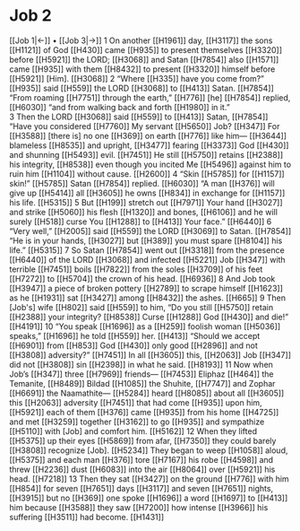 # Job 2
[[Job 1|←]] • [[Job 3|→]]
1 On another [[H1961]] day, [[H3117]] the sons [[H1121]] of God [[H430]] came [[H935]] to present themselves [[H3320]] before [[H5921]] the LORD; [[H3068]] and Satan [[H7854]] also [[H1571]] came [[H935]] with them [[H8432]] to present [[H3320]] himself before [[H5921]] [Him]. [[H3068]] 
2 “Where [[H335]] have you come from?” [[H935]] said [[H559]] the LORD [[H3068]] to [[H413]] Satan. [[H7854]] “From roaming [[H7751]] through the earth,” [[H776]] [he] [[H7854]] replied, [[H6030]] “and from walking back and forth [[H1980]] in it.”  
3 Then the LORD [[H3068]] said [[H559]] to [[H413]] Satan, [[H7854]] “Have you considered [[H7760]] My servant [[H5650]] Job? [[H347]] For [[H3588]] [there is] no one [[H369]] on earth [[H776]] like him— [[H3644]] blameless [[H8535]] and upright, [[H3477]] fearing [[H3373]] God [[H430]] and shunning [[H5493]] evil. [[H7451]] He still [[H5750]] retains [[H2388]] his integrity, [[H8538]] even though you incited Me [[H5496]] against him  to ruin him [[H1104]] without cause. [[H2600]] 
4 “Skin [[H5785]] for [[H1157]] skin!” [[H5785]] Satan [[H7854]] replied. [[H6030]] “A man [[H376]] will give up [[H5414]] all [[H3605]] he owns [[H834]] in exchange for [[H1157]] his life. [[H5315]] 
5 But [[H199]] stretch out [[H7971]] Your hand [[H3027]] and strike [[H5060]] his flesh [[H1320]] and bones, [[H6106]] and he will surely [[H518]] curse You [[H1288]] to [[H413]] Your face.” [[H6440]] 
6 “Very well,” [[H2005]] said [[H559]] the LORD [[H3069]] to Satan. [[H7854]] “He is in your hands, [[H3027]] but [[H389]] you must spare [[H8104]] his life.” [[H5315]] 
7 So Satan [[H7854]] went out [[H3318]] from the presence [[H6440]] of the LORD [[H3068]] and infected [[H5221]] Job [[H347]] with terrible [[H7451]] boils [[H7822]] from the soles [[H3709]] of his feet [[H7272]] to [[H5704]] the crown of his head. [[H6936]] 
8 And Job took [[H3947]] a piece of broken pottery [[H2789]] to scrape himself [[H1623]] as he [[H1931]] sat [[H3427]] among [[H8432]] the ashes. [[H665]] 
9 Then [Job's] wife [[H802]] said [[H559]] to him,  “Do you still [[H5750]] retain [[H2388]] your integrity? [[H8538]] Curse [[H1288]] God [[H430]] and die!” [[H4191]] 
10 “You speak [[H1696]] as a [[H259]] foolish woman [[H5036]] speaks,” [[H1696]] he told [[H559]] her. [[H413]] “Should we accept [[H6901]] from [[H853]] God [[H430]] only good [[H2896]] and not [[H3808]] adversity?” [[H7451]] In all [[H3605]] this, [[H2063]] Job [[H347]] did not [[H3808]] sin [[H2398]] in what he said. [[H8193]] 
11 Now when Job’s [[H347]] three [[H7969]] friends— [[H7453]] Eliphaz [[H464]] the Temanite, [[H8489]] Bildad [[H1085]] the Shuhite, [[H7747]] and Zophar [[H6691]] the Naamathite— [[H5284]] heard [[H8085]] about all [[H3605]] this [[H2063]] adversity [[H7451]] that had come [[H935]] upon him, [[H5921]] each of them [[H376]] came [[H935]] from his home [[H4725]] and met [[H3259]] together [[H3162]] to go [[H935]] and sympathize [[H5110]] with [Job]  and comfort him. [[H5162]] 
12 When they lifted [[H5375]] up their eyes [[H5869]] from afar, [[H7350]] they could barely [[H3808]] recognize [Job]. [[H5234]] They began to weep [[H1058]] aloud, [[H5375]] and each man [[H376]] tore [[H7167]] his robe [[H4598]] and threw [[H2236]] dust [[H6083]] into the air [[H8064]] over [[H5921]] his head. [[H7218]] 
13 Then they sat [[H3427]] on the ground [[H776]] with him [[H854]] for seven [[H7651]] days [[H3117]] and seven [[H7651]] nights, [[H3915]] but no [[H369]] one spoke [[H1696]] a word [[H1697]] to [[H413]] him because [[H3588]] they saw [[H7200]] how intense [[H3966]] his suffering [[H3511]] had become. [[H1431]] 
